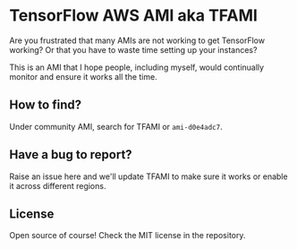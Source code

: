 # TensorFlow AWS AMI aka TFAMI

Are you frustrated that many AMIs are not working to get TensorFlow working? Or that you have to waste time setting up your instances?

This is an AMI that I hope people, including myself, would continually monitor and ensure it works all the time. 

## How to find?
Under community AMI, search for TFAMI or `ami-d0e4adc7`. 

## Have a bug to report?
Raise an issue here and we'll update TFAMI to make sure it works or enable it across different regions.

## License
Open source of course! Check the MIT license in the repository.
